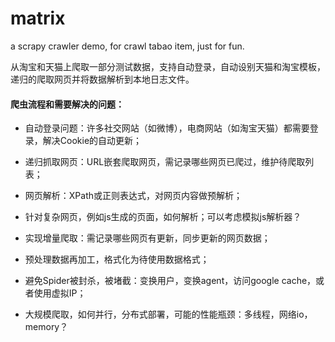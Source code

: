# matrix
a scrapy crawler demo, for crawl tabao item, just for fun.

从淘宝和天猫上爬取一部分测试数据，支持自动登录，自动设别天猫和淘宝模板，递归的爬取网页并将数据解析到本地日志文件。


#### 爬虫流程和需要解决的问题：

* 自动登录问题：许多社交网站（如微博），电商网站（如淘宝天猫）都需要登录，解决Cookie的自动更新；

* 递归抓取网页：URL嵌套爬取网页，需记录哪些网页已爬过，维护待爬取列表；

* 网页解析：XPath或正则表达式，对网页内容做预解析；


* 针对复杂网页，例如js生成的页面，如何解析；可以考虑模拟js解析器？


* 实现增量爬取：需记录哪些网页有更新，同步更新的网页数据；


* 预处理数据再加工，格式化为待使用数据格式；


* 避免Spider被封杀，被堵截：变换用户，变换agent，访问google cache，或者使用虚拟IP；

* 大规模爬取，如何并行，分布式部署，可能的性能瓶颈：多线程，网络io，memory？
